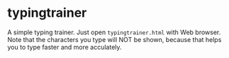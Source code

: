 # typingtrainer
A simple typing trainer.
Just open `typingtrainer.html` with Web browser.
Note that the characters you type will NOT be shown, because that helps you to type faster and more acculately.
